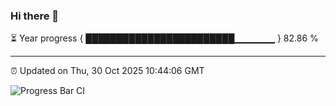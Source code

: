 ### Hi there 👋

⏳ Year progress { ████████████████████████▁▁▁▁▁▁ } 82.86 %

---

⏰ Updated on Thu, 30 Oct 2025 10:44:06 GMT

![Progress Bar CI](https://github.com/IshwaranRudhara/GIT-ACTION/workflows/Progress%20Bar%20CI/badge.svg)
